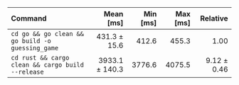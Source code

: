 | Command | Mean [ms] | Min [ms] | Max [ms] | Relative |
|:---|---:|---:|---:|---:|
| `cd go && go clean && go build -o guessing_game` | 431.3 ± 15.6 | 412.6 | 455.3 | 1.00 |
| `cd rust && cargo clean && cargo build --release` | 3933.1 ± 140.3 | 3776.6 | 4075.5 | 9.12 ± 0.46 |
